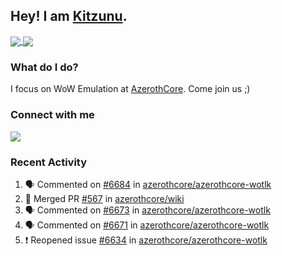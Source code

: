 ## Hey! I am [Kitzunu](https://Github.com/Kitzunu).

<a href="https://github-readme-stats.kitzunu.vercel.app/api?username=Kitzunu&show_icons=true&theme=dark">
  <img align="center" src="https://github-readme-stats.kitzunu.vercel.app/api?username=Kitzunu&show_icons=true&theme=dark" />
</a>
<a href="https://github-readme-stats.kitzunu.vercel.app/api?username=Kitzunu&show_icons=true&theme=dark">
  <img align="center" src="https://github-readme-stats.vercel.app/api/top-langs/?username=Kitzunu&layout=compact&theme=dark" />
</a>

### What do I do?

I focus on WoW Emulation at [AzerothCore](https://Github.com/AzerothCore). Come join us ;)

### Connect with me
[![](https://img.shields.io/badge/AzerothCore%20Discord-Connect%20with%20me!-green)](https://discord.com/invite/gkt4y2x)

### Recent Activity

<!--START_SECTION:activity-->
1. 🗣 Commented on [#6684](https://github.com/azerothcore/azerothcore-wotlk/issues/6684) in [azerothcore/azerothcore-wotlk](https://github.com/azerothcore/azerothcore-wotlk)
2. 🎉 Merged PR [#567](https://github.com/azerothcore/wiki/pull/567) in [azerothcore/wiki](https://github.com/azerothcore/wiki)
3. 🗣 Commented on [#6673](https://github.com/azerothcore/azerothcore-wotlk/issues/6673) in [azerothcore/azerothcore-wotlk](https://github.com/azerothcore/azerothcore-wotlk)
4. 🗣 Commented on [#6671](https://github.com/azerothcore/azerothcore-wotlk/issues/6671) in [azerothcore/azerothcore-wotlk](https://github.com/azerothcore/azerothcore-wotlk)
5. ❗️ Reopened issue [#6634](https://github.com/azerothcore/azerothcore-wotlk/issues/6634) in [azerothcore/azerothcore-wotlk](https://github.com/azerothcore/azerothcore-wotlk)
<!--END_SECTION:activity-->
